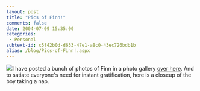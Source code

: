 ```yaml
---
layout: post
title: "Pics of Finn!"
comments: false
date: 2004-07-09 15:35:00
categories:
 - Personal
subtext-id: c5f42b0d-d633-47e1-a8c0-43ec726bdb1b
alias: /blog/Pics-of-Finn!.aspx
---
```



![](http://www.peterprovost.org/images/22/o_2004-07-07-Finn-Asleep-on-Daddy-Small.jpg)I have posted a bunch of photos of Finn in a photo gallery [over here](http://www.peterprovost.org/gallery/29.aspx). And to satiate everyone's need for instant gratification, here is a closeup of the boy taking a nap. 
